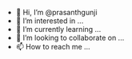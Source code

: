 - 👋 Hi, I’m @prasanthgunji
- 👀 I’m interested in ...
- 🌱 I’m currently learning ...
- 💞️ I’m looking to collaborate on ...
- 📫 How to reach me ...

<!---
prasanthgunji/prasanthgunji is a ✨ special ✨ repository because its `README.md` (this file) appears on your GitHub profile.
You can click the Preview link to take a look at your changes.
--->
